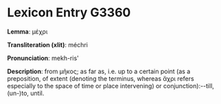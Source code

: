 # Lexicon Entry G3360

**Lemma**: μέχρι

**Transliteration (xlit)**: méchri

**Pronunciation**: mekh-ris'

**Description**:
from μῆκος; as far as, i.e. up to a certain point (as a preposition, of extent (denoting the terminus, whereas ἄχρι refers especially to the space of time or place intervening) or conjunction):--till, (un-)to, until.
